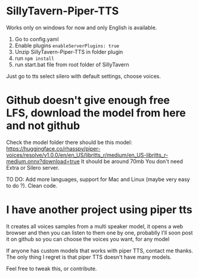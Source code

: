 # SillyTavern-Piper-TTS

Works only on windows for now and only English is available.
1) Go to config.yaml
2) Enable plugins `enableServerPlugins: true`
3) Unzip SillyTavern-Piper-TTS in folder plugin
4) run `npm install`
4) run start.bat file from root folder of SillyTavern

Just go to tts select silero with default settings, choose voices.

# Github doesn't give enough free LFS, download the model from here and not github
Check the model folder there should be this model: https://huggingface.co/rhasspy/piper-voices/resolve/v1.0.0/en/en_US/libritts_r/medium/en_US-libritts_r-medium.onnx?download=true
It should be around 70mb
You don't need Extra or Silero server.

TO DO:
Add more languages, support for Mac and Linux (maybe very easy to do ?).
Clean code.

# I have another project using piper tts
It creates all voices samples from a multi speaker model, it opens a web browser and then you can listen to them one by one, probablly I'll soon post it on github so you can choose the voices you want, for any model

If anyone has custom models that works with piper TTS, contact me thanks.
The only thing I regret is that piper TTS doesn't have many models.

Feel free to tweak this, or contribute.
